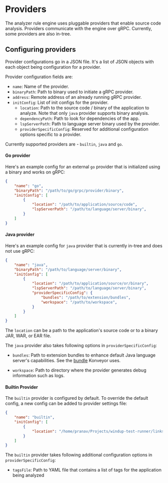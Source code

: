 # Providers

The analyzer rule engine uses pluggable providers that enable source code analysis. Providers communicate with the engine over gRPC. Currently, some providers are also in-tree.

## Configuring providers

Provider configurations go in a JSON file. It's a list of JSON objects with each object being configuration for a provider.

Provider configuration fields are:

* `name`: Name of the provider.
* `binaryPath`: Path to binary used to initiate a gRPC provider.
* `address`: Remote address of an already running gRPC provider.
* `initConfig`: List of init configs for the provider.
  * `location`: Path to the source code / binary of the application to analyze. Note that only `java` provider supports binary analysis.
  * `dependencyPath`: Path to look for dependencies of the app.
  * `lspServerPath`: Path to language server binary used by the provider.
  * `providerSpecificConfig`: Reserved for additional configuration options specific to a provider.

Currently supported providers are - `builtin`, `java` and `go`.

#### Go provider

Here's an example config for an external `go` provider that is initialized using a binary and works on gRPC:

```json
{
    "name": "go",
    "binaryPath": "/path/to/go/grpc/provider/binary",
    "initConfig": [
        {
            "location": "/path/to/application/source/code",
            "lspServerPath": "/path/to/language/server/binary",
        }
    ]
}
```

#### Java provider

Here's an example config for `java` provider that is currently in-tree and does not use gRPC:

```json
{
    "name": "java",
    "binaryPath": "/path/to/language/server/binary",
    "initConfig": [
        {
            "location": "/path/to/application/source/or/binary",
            "lspServerPath": "/path/to/language/server/binary",
            "providerSpecificConfig": {
                "bundles": "/path/to/extension/bundles",
                "workspace": "/path/to/workspace",
            }
        }
    ]
}
```

The `location` can be a path to the application's source code or to a binary JAR, WAR, or EAR file.

The `java` provider also takes following options in `providerSpecificConfig`:

* `bundles`: Path to extension bundles to enhance default Java language server's capabilities. See the [bundle](https://github.com/konveyor/java-analyzer-bundle) Konveyor uses.

* `workspace`: Path to directory where the provider generates debug information such as logs.

#### Builtin Provider

The `builtin` provider is configured by default. To override the default config, a new config can be added to provider settings file:

```json
{
    "name": "builtin",
    "initConfig": [
        {
            "location": "/home/pranav/Projects/windup-test-runner/links/apps/example-1/"
        }
    ]
}
```

The `builtin` provider takes following additional configuration options in `providerSpecificConfig`:

* `tagsFile`: Path to YAML file that contains a list of tags for the application being analyzed
